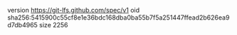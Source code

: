 version https://git-lfs.github.com/spec/v1
oid sha256:5415900c55cf8e1e36bdc168dba0ba55b7f5a251447ffead2b626ea9d7db4965
size 2256
